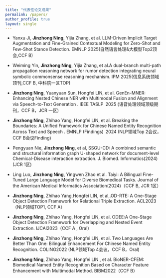 ```yaml
---
title: "代表性论文成果"
permalink: /papers/ 
author_profile: true
layout: single
---
```


* Yanxu Ji, **Jinzhong Ning**, Yijia Zhang, et al. LLM-Driven Implicit Target Augmentation and Fine-Grained Contextual Modeling for Zero-Shot and Few-Shot Stance Detection. EMNLP 2025(自然语言处理&大模型Top2顶会,CCF B)

* Weiming Yin, **Jinzhong Ning**, Yijia Zhang, et al.A dual-branch multi-path propagation reasoning network for rumor detection integrating neural symbolic commonsense reasoning mechanism. IPM 2025(信息系统领域顶刊,CCF B, 中科院一区TOP)

* **Jinzhong Ning**, Yuanyuan Sun, Hongfei LIN, et al. GenEn-MNER: Enhancing Nested Chinese NER with Multimodal Fusion and Alignment via Speech-to-Text Generation . IEEE TASLP 2025 (语音处理领域顶级期刊，CCF B，JCR 一区)

* **Jinzhong Ning**, Zhihao Yang, Hongfei LIN, et al. Breaking the Boundaries: A Unified Framework for Chinese Named Entity Recognition Across Text and Speech . EMNLP (Findings) 2024 (NLP领域Top 2会议，CCF B会议Finding)

* Pengyuan Nie, **Jinzhong Ning**, et al, SSGU-CD: A combined semantic and structural information graph U-shaped network for document-level Chemical-Disease interaction extraction.  J. Biomed. Informatics(2024)(JCR 1区)

* Ling Luo, **Jinzhong Ning**, Yingwen Zhao et al. Taiyi: A Bilingual Fine-Tuned Large Language Model for Diverse Biomedical Tasks. Journal of the American Medical Informatics Association(2024)（CCF B,  JCR 1区）

* **Jinzhong Ning**, Zhihao Yang,Hongfei LIN, et al,.OD-RTE: A One-Stage Object Detection Framework for Relational Triple Extraction. ACL2023（NLP领域TOP1, CCF A）

* **Jinzhong Ning**, Zhihao Yang, Hongfei LIN, et al. ODEE:A One-Stage Object Detection Framework for Overlapping and Nested Event Extraction. IJCAI2023（CCF A , Oral）

* **Jinzhong Ning**, Zhihao Yang, Hongfei LIN, et al. Two Languages Are Better Than One: Bilingual Enhancement For Chinese Named Entity Recognition. COLING2022 (NLP领域Top 4会议，CCF B，Oral)

* **Jinzhong Ning**, Zhihao Yang, Hongfei LIN , et al. BioNER-CFEM: Biomedical Named Entity Recognition Based on Character Feature Enhancement with Multimodal Method. BIBM2022（CCF B）



